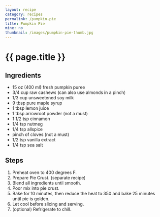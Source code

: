 ```yaml
---
layout: recipe
category: recipes
permalink: /pumpkin-pie
title: Pumpkin Pie
mine: no
thumbnail: /images/pumpkin-pie-thumb.jpg
---
```


{{ page.title }}
================

Ingredients
-----------
* 15 oz (400 ml) fresh pumpkin puree
* 3/4 cup raw cashews (can also use almonds in a pinch)
* 1/3 cup unsweetened soy milk
* 9 tbsp pure maple syrup
* 1 tbsp lemon juice
* 1 tbsp arrowroot powder (not a must)
* 1 1/2 tsp cinnamon
* 1/4 tsp nutmeg
* 1/4 tsp allspice
* pinch of cloves (not a must)
* 1/2 tsp vanilla extract
* 1/4 tsp sea salt

Steps
------
1.	Preheat oven to 400 degrees F.
2.	Prepare Pie Crust. (separate recipe)
3.	Blend all ingredients until smooth.
4.	Poor mix into pie crust.
5.	Bake for 10 minutes, then reduce the heat to 350 and bake 25 minutes until pie is golden.
6.	Let cool before slicing and serving.
7.	(optional) Refrigerate to chill.
